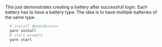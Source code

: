 This just demonstrates creating a battery after successfull login. Each battery has to have a battery type. The idea is to have multiple batteries of the same type.

```bash
  # install dependencies
  yarn install
  # start example
  yarn start
```
